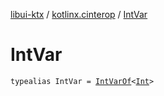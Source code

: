 [libui-ktx](../index.md) / [kotlinx.cinterop](index.md) / [IntVar](./-int-var.md)

# IntVar

`typealias IntVar = `[`IntVarOf`](-int-var-of/index.md)`<`[`Int`](https://kotlinlang.org/api/latest/jvm/stdlib/kotlin/-int/index.html)`>`